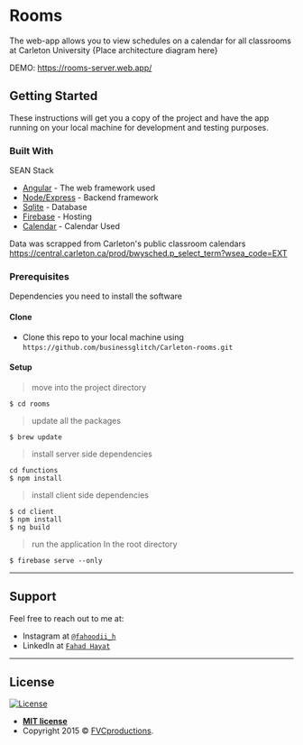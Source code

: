 	
# Rooms
 The web-app allows you to view schedules on a calendar for all classrooms at Carleton University  {Place architecture diagram here}
 
 DEMO: https://rooms-server.web.app/

## Getting Started

These instructions will get you a copy of the project and have the app running on your local machine for development and testing purposes. 

### Built With
SEAN Stack

* [Angular](https://angularjs.org/) - The web framework used
* [Node/Express](https://expressjs.com) - Backend framework
* [Sqlite](https://sqlite.org/) - Database
* [Firebase](https://firebase.google.com/docs/hosting) - Hosting
* [Calendar](https://fullcalendar.io/) - Calendar Used



Data was scrapped from Carleton's public classroom calendars https://central.carleton.ca/prod/bwysched.p_select_term?wsea_code=EXT

### Prerequisites
Dependencies you need to install the software


#### Clone

- Clone this repo to your local machine using `https://github.com/businessglitch/Carleton-rooms.git`

#### Setup
> move into the project directory

```shell
$ cd rooms
```

> update all the packages

```shell
$ brew update
```

> install server side dependencies

```shell
cd functions
$ npm install
```

> install client side dependencies

```shell
$ cd client
$ npm install
$ ng build
```

> run the application
In the root directory
```shell
$ firebase serve --only
```
---

## Support

Feel free to reach out to me at:

- Instagram at <a href="https://www.instagram.com/fahoodii_h/" target="_blank">`@fahoodii_h`</a>
- LinkedIn at <a href="https://www.linkedin.com/in/fahdhayat/" target="_blank">`Fahad Hayat`</a>
---

## License

[![License](http://img.shields.io/:license-mit-blue.svg?style=flat-square)](http://badges.mit-license.org)

- **[MIT license](http://opensource.org/licenses/mit-license.php)**
- Copyright 2015 © <a href="http://fvcproductions.com" target="_blank">FVCproductions</a>.
